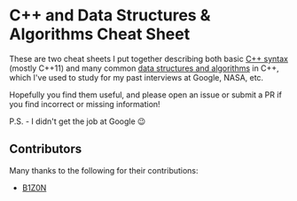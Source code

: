 # C++ and Data Structures & Algorithms Cheat Sheet

These are two cheat sheets I put together describing both basic [C++ syntax](C++%20Syntax.md) (mostly C++11) and many common [data structures and algorithms](Data%20Structures%20and%20Algorithms.md) in C++, which I've used to study for my past interviews at Google, NASA, etc.

Hopefully you find them useful, and please open an issue or submit a PR if you find incorrect or missing information!

P.S. - I didn't get the job at Google :wink:

## Contributors
Many thanks to the following for their contributions:

* [B1Z0N](https://github.com/carlcastanas)

